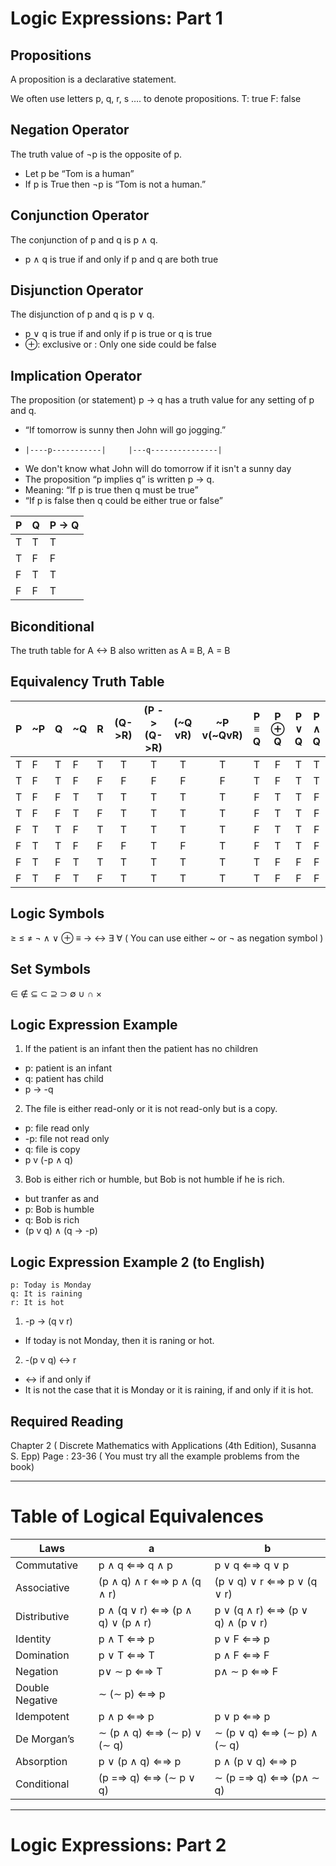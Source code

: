 # Logic Expressions: Part 1

## Propositions
A proposition is a declarative statement.

We often use letters p, q, r, s …. to denote propositions.
T: true F: false

## Negation Operator
The truth value of ¬p is the opposite of p.

- Let p be “Tom is a human”
- If p is True then ¬p is “Tom is not a human.”

## Conjunction Operator
The conjunction of p and q is p ∧ q.

- p ∧ q is true if and only if p and q are both true

## Disjunction Operator
The disjunction of p and q is p ∨ q. 

- p ∨ q is true if and only if p is true or q is true
- ⊕: exclusive or : Only one side could be false

## Implication Operator
The proposition (or statement) p → q has a truth value for
any setting of p and q.

- “If tomorrow is sunny then John will go jogging.”
-     |----p-----------|     |---q---------------|
- We don't know what John will do tomorrow if it isn't a sunny day
- The proposition “p implies q” is written p → q.
- Meaning: “If p is true then q must be true”
- “If p is false then q could be either true or false”

|P|Q|P -> Q|
|-|-|------|
|T|T|T|
|T|F|F|
|F|T|T|
|F|F|T|

## Biconditional
The truth table for A <-> B also written as A ≡ B, A = B

## Equivalency Truth Table

|P|~P|Q|~Q|R|(Q->R)|(P -> (Q->R)|(~Q vR)|~P v(~QvR)|P ≡ Q|P ⊕ Q| P ∨ Q | P ∧ Q |  
|-|--|-|--|-|:----:|:----------:|:-----:|:--------:|:---:|:---:|:-----:|:-----:|
|T|F |T|F |T|T     |T           |T      |T         |T    |F    |T      |T      |
|T|F |T|F |F|F     |F           |F      |F         |T    |F    |T      |T      |
|T|F |F|T |T|T     |T           |T      |T         |F    |T    |T      |F      |
|T|F |F|T |F|T     |T           |T      |T         |F    |T    |T      |F      |
|F|T |T|F |T|T     |T           |T      |T         |F    |T    |T      |F      |
|F|T |T|F |F|F     |T           |F      |T         |F    |T    |T      |F      |
|F|T |F|T |T|T     |T           |T      |T         |T    |F    |F      |F      |
|F|T |F|T |F|T     |T           |T      |T         |T    |F    |F      |F      |


## Logic Symbols
≥ ≤ ≠ ¬ ∧ ∨ ⊕ ≡ → ↔ ∃ ∀ ( You can use either ~ or ¬ as negation symbol )

## Set Symbols
∈ ∉ ⊆ ⊂ ⊇ ⊃ ∅ ∪ ∩ ×

## Logic Expression Example
1. If the patient is an infant then the patient has no children

- p: patient is an infant
- q: patient has child
- p -> -q

2. The file is either read-only or it is not read-only but is a copy.
- p: file read only
- -p: file not read only
- q: file is copy
- p v (-p ∧ q)

3. Bob is either rich or humble, but Bob is not humble if he is rich.
- but tranfer as and
- p: Bob is humble
- q: Bob is rich
- (p v q) ∧ (q -> -p)

## Logic Expression Example 2 (to English)
```
p: Today is Monday
q: It is raining
r: It is hot
```
1. -p -> (q v r)
- If today is not Monday, then it is raning or hot.

2. -(p v q) <-> r
- <-> if and only if
- It is not the case that it is Monday or it is raining, if and only if it is hot.

## Required Reading 
Chapter 2 ( Discrete Mathematics with Applications (4th Edition), Susanna S. Epp) Page : 23-36 ( You must try all the example problems from the book) 

***

# Table of Logical Equivalences
| Laws| a | b |
|-----|---|---|
|Commutative| p ∧ q ⇐⇒ q ∧ p | p ∨ q ⇐⇒ q ∨ p |
|Associative| (p ∧ q) ∧ r ⇐⇒ p ∧ (q ∧ r) | (p ∨ q) ∨ r ⇐⇒ p ∨ (q ∨ r)|
|Distributive| p ∧ (q ∨ r) ⇐⇒ (p ∧ q) ∨ (p ∧ r)| p ∨ (q ∧ r) ⇐⇒ (p ∨ q) ∧ (p ∨ r)|
|Identity| p ∧ T ⇐⇒ p | p ∨ F ⇐⇒ p |
|Domination| p ∨ T ⇐⇒ T | p ∧ F ⇐⇒ F|
|Negation| p∨ ∼ p ⇐⇒ T | p∧ ∼ p ⇐⇒ F |
|Double Negative| ∼ (∼ p) ⇐⇒ p | |
|Idempotent| p ∧ p ⇐⇒ p  | p ∨ p ⇐⇒ p|
|De Morgan’s| ∼ (p ∧ q) ⇐⇒ (∼ p) ∨ (∼ q) | ∼ (p ∨ q) ⇐⇒ (∼ p) ∧ (∼ q)|
|Absorption| p ∨ (p ∧ q) ⇐⇒ p | p ∧ (p ∨ q) ⇐⇒ p|
|Conditional| (p =⇒ q) ⇐⇒ (∼ p ∨ q)  |∼ (p =⇒ q) ⇐⇒ (p∧ ∼ q)|

***

# Logic Expressions: Part 2